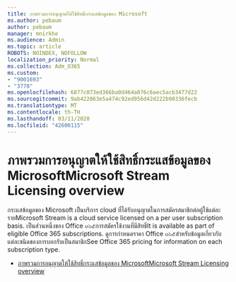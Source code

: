 ```yaml
---
title: ภาพรวมการอนุญาตให้ใช้สิทธิ์กระแสข้อมูลของ Microsoft
ms.author: pebaum
author: pebaum
manager: mnirkhe
ms.audience: Admin
ms.topic: article
ROBOTS: NOINDEX, NOFOLLOW
localization_priority: Normal
ms.collection: Adm_O365
ms.custom:
- "9001693"
- "3770"
ms.openlocfilehash: 6877c073ed366ba0d464a076c6aec5acb3477d22
ms.sourcegitcommit: 9ab422063e5a474c92ed956d42d222b90336fecb
ms.translationtype: MT
ms.contentlocale: th-TH
ms.lasthandoff: 03/11/2020
ms.locfileid: "42600115"
---
```

# <a name="microsoft-stream-licensing-overview"></a><span data-ttu-id="a3616-102">ภาพรวมการอนุญาตให้ใช้สิทธิ์กระแสข้อมูลของ Microsoft</span><span class="sxs-lookup"><span data-stu-id="a3616-102">Microsoft Stream Licensing overview</span></span>

<span data-ttu-id="a3616-103">กระแสข้อมูลของ Microsoft เป็นบริการ cloud ที่ได้รับอนุญาตในการสมัครสมาชิกต่อผู้ใช้แต่ละราย</span><span class="sxs-lookup"><span data-stu-id="a3616-103">Microsoft Stream is a cloud service licensed on a per user subscription basis.</span></span> <span data-ttu-id="a3616-104">เป็นส่วนหนึ่งของ Office ๓๖๕การสมัครใช้งานที่มีสิทธิ์</span><span class="sxs-lookup"><span data-stu-id="a3616-104">It is available as part of eligible Office 365 subscriptions.</span></span> <span data-ttu-id="a3616-105">ดูการกำหนดราคา Office ๓๖๕สำหรับข้อมูลเกี่ยวกับแต่ละชนิดของการบอกรับเป็นสมาชิก</span><span class="sxs-lookup"><span data-stu-id="a3616-105">See Office 365 pricing for information on each subscription type.</span></span>

- [<span data-ttu-id="a3616-106">ภาพรวมการอนุญาตให้ใช้สิทธิ์กระแสข้อมูลของ Microsoft</span><span class="sxs-lookup"><span data-stu-id="a3616-106">Microsoft Stream Licensing overview</span></span>](https://docs.microsoft.com/stream/license-overview)